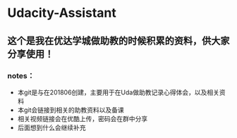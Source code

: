 # Udacity-Assistant
## 这个是我在优达学城做助教的时候积累的资料，供大家分享使用！
### notes：

- 本git是与在201806创建，主要用于在Uda做助教记录心得体会，以及相关资料
- 本git会链接到相关的助教资料以及备课
- 相关视频链接会在优酷上传，密码会在群中分享
- 后面想到什么会继续补充

